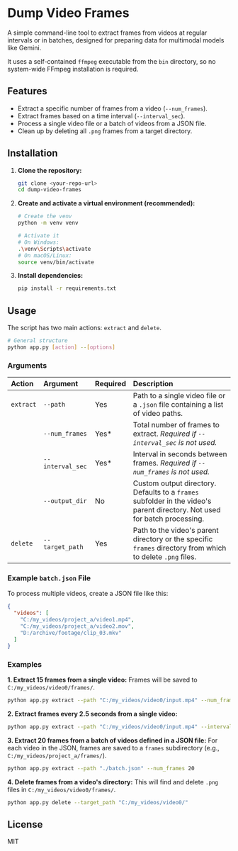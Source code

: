 # Dump Video Frames

A simple command-line tool to extract frames from videos at regular intervals or in batches, designed for preparing data for multimodal models like Gemini.

It uses a self-contained `ffmpeg` executable from the `bin` directory, so no system-wide FFmpeg installation is required.

## Features
- Extract a specific number of frames from a video (`--num_frames`).
- Extract frames based on a time interval (`--interval_sec`).
- Process a single video file or a batch of videos from a JSON file.
- Clean up by deleting all `.png` frames from a target directory.

## Installation

1.  **Clone the repository:**
    ```bash
    git clone <your-repo-url>
    cd dump-video-frames
    ```

2.  **Create and activate a virtual environment (recommended):**
    ```bash
    # Create the venv
    python -m venv venv

    # Activate it
    # On Windows:
    .\venv\Scripts\activate
    # On macOS/Linux:
    source venv/bin/activate
    ```

3.  **Install dependencies:**
    ```bash
    pip install -r requirements.txt
    ```

## Usage

The script has two main actions: `extract` and `delete`.

```bash
# General structure
python app.py [action] --[options]
```

### Arguments

| Action    | Argument         | Required | Description                                                                                               |
| :-------- | :--------------- | :------- | :-------------------------------------------------------------------------------------------------------- |
| `extract` | `--path`         | Yes      | Path to a single video file or a `.json` file containing a list of video paths.                             |
|           | `--num_frames`   | Yes*     | Total number of frames to extract. *Required if `--interval_sec` is not used.*                             |
|           | `--interval_sec` | Yes*     | Interval in seconds between frames. *Required if `--num_frames` is not used.*                              |
|           | `--output_dir`   | No       | Custom output directory. Defaults to a `frames` subfolder in the video's parent directory. Not used for batch processing. |
| `delete`  | `--target_path`  | Yes      | Path to the video's parent directory or the specific `frames` directory from which to delete `.png` files.  |


### Example `batch.json` File

To process multiple videos, create a JSON file like this:
```json
{
  "videos": [
    "C:/my_videos/project_a/video1.mp4",
    "C:/my_videos/project_a/video2.mov",
    "D:/archive/footage/clip_03.mkv"
  ]
}
```

### Examples

**1. Extract 15 frames from a single video:**
Frames will be saved to `C:/my_videos/video0/frames/`.
```bash
python app.py extract --path "C:/my_videos/video0/input.mp4" --num_frames 15
```

**2. Extract frames every 2.5 seconds from a single video:**
```bash
python app.py extract --path "C:/my_videos/video0/input.mp4" --interval_sec 2.5
```

**3. Extract 20 frames from a batch of videos defined in a JSON file:**
For each video in the JSON, frames are saved to a `frames` subdirectory (e.g., `C:/my_videos/project_a/frames/`).
```bash
python app.py extract --path "./batch.json" --num_frames 20
```

**4. Delete frames from a video's directory:**
This will find and delete `.png` files in `C:/my_videos/video0/frames/`.
```bash
python app.py delete --target_path "C:/my_videos/video0/"
```

## License
MIT